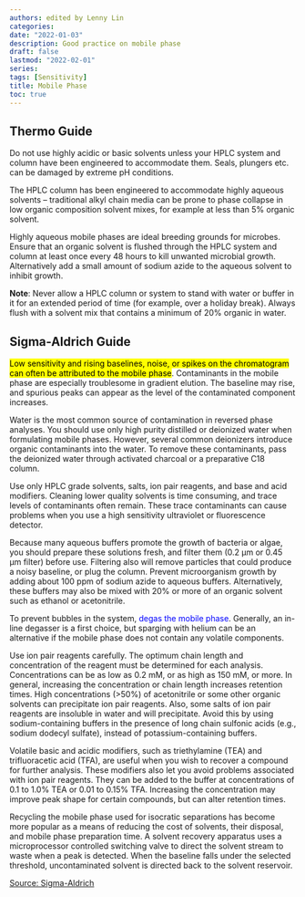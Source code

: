 ```yaml
---
authors: edited by Lenny Lin
categories: 
date: "2022-01-03"
description: Good practice on mobile phase
draft: false
lastmod: "2022-02-01"
series: 
tags: [Sensitivity]
title: Mobile Phase
toc: true
---
```



<!--more-->

## Thermo Guide  

Do not use highly acidic or basic solvents unless your HPLC system and column have been engineered to accommodate them. Seals, plungers etc. can be damaged by extreme pH conditions.  

The HPLC column has been engineered to accommodate highly aqueous solvents – traditional alkyl chain media can be prone to phase collapse in low organic composition solvent mixes, for example at less than 5% organic solvent.  

Highly aqueous mobile phases are ideal breeding grounds for microbes. Ensure that an organic solvent is flushed through the HPLC system and column at least once every 48 hours to kill unwanted microbial growth. Alternatively add a small amount of sodium azide to the aqueous solvent to inhibit growth.

<b>Note</b>: Never allow a HPLC column or system to stand with water or buffer in it for an extended period of time (for example, over a holiday break). Always flush with a solvent mix that contains a minimum of 20% organic in water.


## Sigma-Aldrich Guide

<mark class = "lemon">Low sensitivity and rising baselines, noise, or spikes on the chromatogram can often be attributed to the mobile phase</mark>. Contaminants in the mobile phase are especially troublesome in gradient elution. The baseline may rise, and spurious peaks can appear as the level of the contaminated component increases.

Water is the most common source of contamination in reversed phase analyses. You should use only high purity distilled or deionized water when formulating mobile phases. However, several common deionizers introduce organic contaminants into the water. To remove these contaminants, pass the deionized water through activated charcoal or a preparative C18 column.

Use only HPLC grade solvents, salts, ion pair reagents, and base and acid modifiers. Cleaning lower quality solvents is time consuming, and trace levels of contaminants often remain. These trace contaminants can cause problems when you use a high sensitivity ultraviolet or fluorescence detector.

Because many aqueous buffers promote the growth of bacteria or algae, you should prepare these solutions fresh, and filter them (0.2 μm or 0.45 μm filter) before use. Filtering also will remove particles that could produce a noisy baseline, or plug the column. Prevent microorganism growth by adding about 100 ppm of sodium azide to aqueous buffers. Alternatively, these buffers may also be mixed with 20% or more of an organic solvent such as ethanol or acetonitrile.

To prevent bubbles in the system, <font color ="blue">degas the mobile phase</font>. Generally, an in-line degasser is a first choice, but sparging with helium can be an alternative if the mobile phase does not contain any volatile components.

Use ion pair reagents carefully. The optimum chain length and concentration of the reagent must be determined for each analysis. Concentrations can be as low as 0.2 mM, or as high as 150 mM, or more. In general, increasing the concentration or chain length increases retention times. High concentrations (>50%) of acetonitrile or some other organic solvents can precipitate ion pair reagents. Also, some salts of ion pair reagents are insoluble in water and will precipitate. Avoid this by using sodium-containing buffers in the presence of long chain sulfonic acids (e.g., sodium dodecyl sulfate), instead of potassium-containing buffers.

Volatile basic and acidic modifiers, such as triethylamine (TEA) and trifluoracetic acid (TFA), are useful when you wish to recover a compound for further analysis. These modifiers also let you avoid problems associated with ion pair reagents. They can be added to the buffer at concentrations of 0.1 to 1.0% TEA or 0.01 to 0.15% TFA. Increasing the concentration may improve peak shape for certain compounds, but can alter retention times.

Recycling the mobile phase used for isocratic separations has become more popular as a means of reducing the cost of solvents, their disposal, and mobile phase preparation time. A solvent recovery apparatus uses a microprocessor controlled switching valve to direct the solvent stream to waste when a peak is detected. When the baseline falls under the selected threshold, uncontaminated solvent is directed back to the solvent reservoir.  

[Source: Sigma-Aldrich](https://www.sigmaaldrich.com/CA/en/technical-documents/technical-article/analytical-chemistry/small-molecule-hplc/hplc-troubleshooting-guide?gclid=Cj0KCQiA_8OPBhDtARIsAKQu0gYR2a-bKGOUhDIj6CVZCut9t27HPzLqFqcyZBg51Yp8La_Ecue7cw0aAkZDEALw_wcB#table1)

